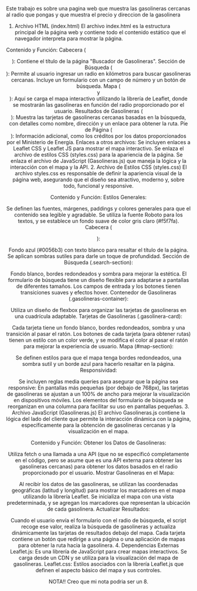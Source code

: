 
Este trabajo es sobre una pagina web que muestra las gasolineras cercanas al radio que pongas y que muestra el precio y direccion de la gasolinera

1. Archivo HTML (index.html)
El archivo index.html es la estructura principal de la página web y contiene todo el contenido estático que el navegador interpreta para mostrar la página.

Contenido y Función:
Cabecera (<header>): Contiene el título de la página "Buscador de Gasolineras".
Sección de Búsqueda (<section class="search-section">): Permite al usuario ingresar un radio en kilómetros para buscar gasolineras cercanas. Incluye un formulario con un campo de número y un botón de búsqueda.
Mapa (<section id="map-container"> y <div id="map-section">): Aquí se carga el mapa interactivo utilizando la librería de Leaflet, donde se mostrarán las gasolineras en función del radio proporcionado por el usuario.
Resultados de Gasolineras (<section id="results-section">): Muestra las tarjetas de gasolineras cercanas basadas en la búsqueda, con detalles como nombre, dirección y un enlace para obtener la ruta.
Pie de Página (<footer>): Información adicional, como los créditos por los datos proporcionados por el Ministerio de Energía.
Enlaces a otros archivos:
Se incluyen enlaces a Leaflet CSS y Leaflet JS para mostrar el mapa interactivo.
Se enlaza el archivo de estilos CSS (styles.css) para la apariencia de la página.
Se enlaza el archivo de JavaScript (Gasolineras.js) que maneja la lógica y la interacción con el mapa y la API.
2. Archivo de Estilos CSS (styles.css)
El archivo styles.css es responsable de definir la apariencia visual de la página web, asegurando que el diseño sea atractivo, moderno y, sobre todo, funcional y responsive.

Contenido y Función:
Estilos Generales:

Se definen las fuentes, márgenes, paddings y colores generales para que el contenido sea legible y agradable.
Se utiliza la fuente Roboto para los textos, y se establece un fondo suave de color gris claro (#f5f7fa).
Cabecera (<header>):

Fondo azul (#0056b3) con texto blanco para resaltar el título de la página.
Se aplican sombras sutiles para darle un toque de profundidad.
Sección de Búsqueda (.search-section):

Fondo blanco, bordes redondeados y sombra para mejorar la estética.
El formulario de búsqueda tiene un diseño flexible para adaptarse a pantallas de diferentes tamaños. Los campos de entrada y los botones tienen transiciones suaves y efectos hover.
Contenedor de Gasolineras (.gasolineras-container):

Utiliza un diseño de flexbox para organizar las tarjetas de gasolineras en una cuadrícula adaptable.
Tarjetas de Gasolineras (.gasolinera-card):

Cada tarjeta tiene un fondo blanco, bordes redondeados, sombra y una transición al pasar el ratón.
Los botones de cada tarjeta (para obtener rutas) tienen un estilo con un color verde, y se modifica el color al pasar el ratón para mejorar la experiencia de usuario.
Mapa (#map-section):

Se definen estilos para que el mapa tenga bordes redondeados, una sombra sutil y un borde azul para hacerlo resaltar en la página.
Responsividad:

Se incluyen reglas media queries para asegurar que la página sea responsive:
En pantallas más pequeñas (por debajo de 768px), las tarjetas de gasolineras se ajustan a un 100% de ancho para mejorar la visualización en dispositivos móviles.
Los elementos del formulario de búsqueda se reorganizan en una columna para facilitar su uso en pantallas pequeñas.
3. Archivo JavaScript (Gasolineras.js)
El archivo Gasolineras.js contiene la lógica del lado del cliente que permite la interacción dinámica con la página, específicamente para la obtención de gasolineras cercanas y la visualización en el mapa.

Contenido y Función:
Obtener los Datos de Gasolineras:

Utiliza fetch o una llamada a una API (que no se especificó completamente en el código, pero se asume que es una API externa para obtener las gasolineras cercanas) para obtener los datos basados en el radio proporcionado por el usuario.
Mostrar Gasolineras en el Mapa:

Al recibir los datos de las gasolineras, se utilizan las coordenadas geográficas (latitud y longitud) para mostrar los marcadores en el mapa utilizando la librería Leaflet.
Se inicializa el mapa con una vista predeterminada, y se agregan los marcadores que representan la ubicación de cada gasolinera.
Actualizar Resultados:

Cuando el usuario envía el formulario con el radio de búsqueda, el script recoge ese valor, realiza la búsqueda de gasolineras y actualiza dinámicamente las tarjetas de resultados debajo del mapa.
Cada tarjeta contiene un botón que redirige a una página o una aplicación de mapas para obtener la ruta hacia la gasolinera.
4. Dependencias Externas
Leaflet.js:
Es una librería de JavaScript para crear mapas interactivos.
Se carga desde un CDN y se utiliza para la visualización del mapa de gasolineras.
Leaflet.css:
Estilos asociados con la librería Leaflet.js que definen el aspecto básico del mapa y sus controles.


NOTA!!
Creo que mi nota podria ser un 8.
